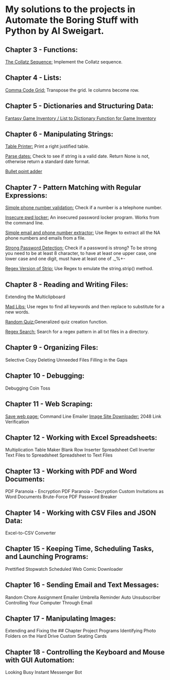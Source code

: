# My solutions to the projects in Automate the Boring Stuff with Python by Al Sweigart.

## Chapter 3 - Functions:
[The Collatz Sequence:](https://github.com/Alvei/Python-examples/blob/master/Automate_boring_stuff/Chapter_3-Functions/Collattz_Sequence.py) Implement the Collatz sequence.

## Chapter 4 - Lists:
[Comma Code Grid:](https://github.com/Alvei/Python-examples/blob/master/Automate_boring_stuff/Chapter_4-Lists/comma_grid.py) Transpose the grid. Ie columns become row.

## Chapter 5 - Dictionaries and Structuring Data:
[Fantasy Game Inventory / List to Dictionary Function for Game Inventory](https://github.com/Alvei/Python-examples/blob/master/Automate_boring_stuff/Chapter_5-Structuring_Data/inventory.py)

## Chapter 6 - Manipulating Strings:
[Table Printer:](https://github.com/Alvei/Python-examples/blob/master/Automate_boring_stuff/Chapter_6-Manipulating_Strings/table_printer.py) Print a right justified table.

[Parse dates:](https://github.com/Alvei/Python-examples/blob/master/Automate_boring_stuff/Chapter_6-Manipulating_Strings/Parse_dates.py) Check to see if string is a valid date. Return None is not,
otherwise return a standard date format.

[Bullet point adder](https://github.com/Alvei/Python-examples/blob/master/Automate_boring_stuff/Chapter_6-Manipulating_Strings/bullet_point_adder.py)

## Chapter 7 - Pattern Matching with Regular Expressions:
[Simple phone number validation:](https://github.com/Alvei/Python-examples/blob/master/Automate_boring_stuff/Chapter_7-Regular_Expressions/isphone_no.py) Check if a number is a telephone number.

[Insecure pwd locker:](https://github.com/Alvei/Python-examples/blob/master/Automate_boring_stuff/Chapter_7-Regular_Expressions/pw.py) An insecured password locker program. Works from the command line.

[Simple email and phone number extractor:](https://github.com/Alvei/Python-examples/blob/master/Automate_boring_stuff/Chapter_7-Regular_Expressions/phone_and_email.py) Use Regex to extract all the NA phone numbers and emails from a file.

[Strong Password Detection:](https://github.com/Alvei/Python-examples/blob/master/Automate_boring_stuff/Chapter_7-Regular_Expressions/strong_password.py) Check if a password is strong? To be strong you need to be at least 8 character, to have at least one upper case, one lower case and one digit, must have at least one of ._%+-

[Regex Version of Strip:](https://github.com/Alvei/Python-examples/blob/master/Automate_boring_stuff/Chapter_7-Regular_Expressions/regex_strip.py) Use Regex to emulate the string.strip() method.

## Chapter 8 - Reading and Writing Files:
Extending the Multiclipboard

[Mad Libs:](https://github.com/Alvei/Python-examples/blob/master/Automate_boring_stuff/Chapter_8-Reading_and_Writing_Files/mad_libs.py) Use regex to find all keywords and then replace to substitute for a new words.

[Random Quiz:](https://github.com/Alvei/Python-examples/blob/master/Automate_boring_stuff/Chapter_8-Reading_and_Writing_Files/random_quiz.py)Generalized quiz creation function.

[Regex Search:](https://github.com/Alvei/Python-examples/blob/master/Automate_boring_stuff/Chapter_8-Reading_and_Writing_Files/regex_search.py) Search for a regex pattern in all txt files in a directory.

## Chapter 9 - Organizing Files:
Selective Copy
Deleting Unneeded Files
Filling in the Gaps

## Chapter 10 - Debugging:
Debugging Coin Toss

## Chapter 11 - Web Scraping:

[Save web page:]()
Command Line Emailer
[Image Site Downloader:]()
2048
Link Verification

## Chapter 12 - Working with Excel Spreadsheets:
Multiplication Table Maker
Blank Row Inserter
Spreadsheet Cell Inverter
Text Files to Spreadsheet
Spreadsheet to Text Files

## Chapter 13 - Working with PDF and Word Documents:
PDF Paranoia - Encryption
PDF Paranoia - Decryption
Custom Invitations as Word Documents
Brute-Force PDF Password Breaker

## Chapter 14 - Working with CSV Files and JSON Data:
Excel-to-CSV Converter

## Chapter 15 - Keeping Time, Scheduling Tasks, and Launching Programs:
Prettified Stopwatch
Scheduled Web Comic Downloader

## Chapter 16 - Sending Email and Text Messages:
Random Chore Assignment Emailer
Umbrella Reminder
Auto Unsubscriber
Controlling Your Computer Through Email

## Chapter 17 - Manipulating Images:
Extending and Fixing the ## Chapter Project Programs
Identifying Photo Folders on the Hard Drive
Custom Seating Cards

## Chapter 18 - Controlling the Keyboard and Mouse with GUI Automation:
Looking Busy
Instant Messenger Bot